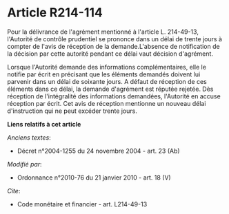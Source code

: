 # Article R214-114

Pour la délivrance de l'agrément mentionné à l'article L. 214-49-13, l'Autorité de contrôle prudentiel se prononce dans un
délai de trente jours à compter de l'avis de réception de la demande.L'absence de notification de la décision par cette
autorité pendant ce délai vaut décision d'agrément. 

Lorsque l'Autorité demande des informations complémentaires, elle le notifie par écrit en précisant que les éléments demandés
doivent lui parvenir dans un délai de soixante jours. A défaut de réception de ces éléments dans ce délai, la demande
d'agrément est réputée rejetée. Dès réception de l'intégralité des informations demandées, l'Autorité en accuse réception par
écrit. Cet avis de réception mentionne un nouveau délai d'instruction qui ne peut excéder trente jours.

**Liens relatifs à cet article**

_Anciens textes_:

  - Décret n°2004-1255 du 24 novembre 2004 - art. 23 (Ab)

_Modifié par_:

  - Ordonnance n°2010-76 du 21 janvier 2010 - art. 18 (V)

_Cite_:

  - Code monétaire et financier - art. L214-49-13
